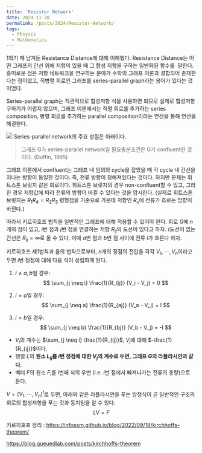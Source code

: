 ```yaml
---
title: 'Resistor Network'
date: 2024-11-30
permalink: /posts/2024/Resistor-Network/
tags:
  - Phsyics
  - Mathematics
---
```


1학기 때 남겨둔 Resistance Distance에 대해 이해했다. Resistance Distance는 어떤 그래프의 간선 위에 저항이 있을 때 그 합성 저항을 구하는 일반화된 함수를  말한다. 흥미로운 점은 저항 네트워크을 연구하는 분야가 수학의 그래프 이론과 결합되어 존재한다는 점이었고, 직병렬 회로인 그래프를 series-parallel graph라는 용어가 있다는 것이었다.

Series-parallel graph는 직관적으로 합성저항 식을 사용하면 되므로 실제로 합성저항 구하기가 어렵지 않으며, 그래프 이론에서는 직렬 회로를 추가하는 series composition, 병렬 회로를 추가하는 parallel composition이라는 연산을 통해 연산을 해결한다. 

![](https://i.imgur.com/JVFKMW6.png)
Series-parallel network의 주요 성질은 아래이다.

>그래프 G가 series-parallel network일 필요충분조건은 G가 confluent한 것이다. (Duffin, 1965)

그래프 이론에서 confluent는 그래프 내 임의의 cycle을 잡았을 때 각 cycle 내 간선을 지나는 방향이 동일한 것이다. 즉, 전류 방향이 정해져있다는 것이다. 하지만 문제는 휘트스톤 브릿지 같은 회로이다. 휘트스톤 브릿지의 경우 non-confluent할 수 있고, 그러한 경우 저항값에 따라 전류의 방향이 바뀔 수 있다는 것을 암시한다. (실제로 휘트스톤 브릿지는 $R_1R_4=R_2R_3$ 평형점을 기준으로 가운데 저항인 $R_x$에 전류가 흐르는 방향이 바뀐다.) 

따라서 키르히호프 법칙을 일반적인 그래프에 대해 적용할 수 있어야 한다. 회로 $G$에 $n$개의 점이 있고, $i$번 점과 $j$번 점을 연결하는 저항 $R_{ij}$의 도선이 있다고 하자. (도선이 없는 간선은 $R_{ij} = \infty$로 둘 수 있다. 이때 $a$번 점과 $b$번 점 사이에 전류 $I$가 흐른다 하자.

키르히호프 제1법칙과 옴의 법칙으로부터, $n$개의 정점의 전압을 각각 $V_1, \cdots, V_n$이라고 두면 $i$번 정점에 대해 다음 식이 성립하게 된다.

1. $i \neq a, b$일 경우:
   $$
   \sum_{j \neq i} \frac{1}{R_{ij}} (V_i - V_j) = 0
   $$

2. $i = a$일 경우:
   $$
   \sum_{j \neq a} \frac{1}{R_{aj}} (V_a - V_j) = I
   $$

3. $i = b$일 경우:
   $$
   \sum_{j \neq b} \frac{1}{R_{bj}} (V_b - V_j) = -I
   $$

- $V_i$의 계수는 $\sum_{j \neq i} \frac{1}{R_{ij}}$, $V_j$에 대해 $-\frac{1}{R_{ij}}$이다.
- 행렬 $L$의 **원소 $L_{ij}$를 $i$번 정점에 대한 $V_j$의 계수로 두면, 그래프 $G$의 라플라시안과 같다.**
- 벡터 $F$의 원소 $F_i$를 $i$번째 식의 우변 (i.e. $i$번 점에서 빠져나가는 전류의 총량)으로 둔다.

$V = (V_1, \cdots, V_n)^t$로 두면, 아래와 같은 라플라시안을 푸는 방정식이 곧 일반적인 구조의 회로의 합성저항을 푸는 것과 동치임을 알 수 있다.
$$
LV = F
$$


키르히호프 정리 : https://infossm.github.io/blog/2022/09/18/kirchhoffs-theorem/

https://blog.queuedlab.com/posts/kirchhoffs-theorem

